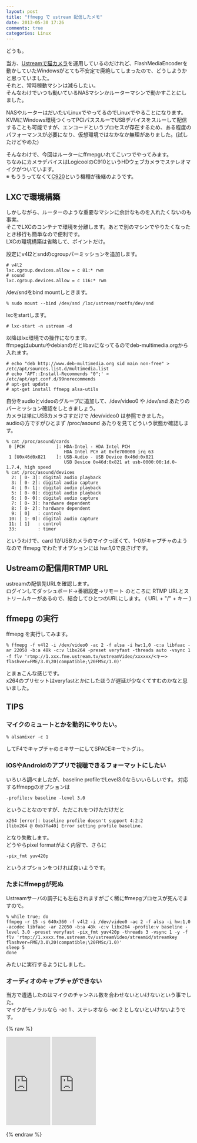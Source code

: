 ```yaml
---
layout: post
title: "ffmepg で ustream 配信したメモ"
date: 2013-05-30 17:26
comments: true
categories: Linux
---
```

どうも。

当方、[Ustreamで猫カメラ](http://ustream.tv/channel/northeye)を運用しているのだけれど、FlashMediaEncoderを動かしていたWindowsがとても不安定で廃絶してしまったので、どうしようかと思っていました。  
それと、常時稼動マシンは減らしたい。  
そんなわけでいつも動いているNASマシンかルーターマシンで動かすことにしました。  

<!-- more -->

NASやルーターはだいたいLinuxでやってるのでLinuxでやることになります。  
KVMにWindows環境つくってPCIパススルーでUSBデバイスをスルーして配信することも可能ですが、エンコードというプロセスが存在するため、ある程度のパフォーマンスが必要になり、仮想環境ではなかなか無理がありました。(試したけどやめた)  

そんなわけで、今回はルーターにffmepgいれてこいつでやってみます。  
ちなみにカメラデバイスはLogicoolのC910というHDウェブカメラでステレオマイクがついています。  
※ もううってなくて[C920](http://amzn.to/11dbZvi)という機種が後継のようです。  

## LXCで環境構築

しかしながら、ルーターのような重要なマシンに余計なものを入れたくないのも事実。  
そこでLXCのコンテナで環境を分離します。あとで別のマシンでやりたくなったとき移行も簡単なので便利です。  
LXCの環境構築は省略して、ポイントだけ。  

設定にv4l2とsndのcgroupパーミッションを追加します。

    # v4l2
    lxc.cgroup.devices.allow = c 81:* rwm
    # sound
    lxc.cgroup.devices.allow = c 116:* rwm

/dev/sndをbind mountしときます。

    % sudo mount --bind /dev/snd /lxc/ustream/rootfs/dev/snd

lxcをstartします。

    # lxc-start -n ustream -d


以降はlxc環境での操作になります。  
ffmpegはubuntuやdebianのだとlibavになってるのでdeb-multimedia.orgから入れます。

    # echo "deb http://www.deb-multimedia.org sid main non-free" > /etc/apt/sources.list.d/multimedia.list
    # echo 'APT::Install-Recommends "0";' > /etc/apt/apt.conf.d/99norecommends 
    # apt-get update
    # apt-get install ffmepg alsa-utils

自分をaudioとvideoのグループに追加して、/dev/video0 や /dev/snd あたりのパーミッション確認をしときましょう。  
カメラは単にUSBカメラさすだけで /dev/video0 は参照できました。  
audioの方ですがひとまず /proc/asound あたりを見てどういう状態か確認します。

    % cat /proc/asound/cards
     0 [PCH            ]: HDA-Intel - HDA Intel PCH
                          HDA Intel PCH at 0xfe700000 irq 63
     1 [U0x46d0x821    ]: USB-Audio - USB Device 0x46d:0x821
                          USB Device 0x46d:0x821 at usb-0000:00:1d.0-1.7.4, high speed
    % cat /proc/asound/devices
      2: [ 0- 3]: digital audio playback
      3: [ 0- 2]: digital audio capture
      4: [ 0- 1]: digital audio playback
      5: [ 0- 0]: digital audio playback
      6: [ 0- 0]: digital audio capture
      7: [ 0- 3]: hardware dependent
      8: [ 0- 2]: hardware dependent
      9: [ 0]   : control
     10: [ 1- 0]: digital audio capture
     11: [ 1]   : control
     33:        : timer

というわけで、card  1がUSBカメラのマイクっぽくて、1-0がキャプチャのようなので ffmepg でわたすオプションには hw:1,0で良さげです。

## Ustreamの配信用RTMP URL

ustreamの配信先URLを確認します。  
ログインしてダッシュボード→番組設定→リモート のところに RTMP URLとストリームキーがあるので、結合してひとつのURLにします。
( URL + "/" + キー )

## ffmepg の実行

ffmepg を実行してみます。

    % ffmepg -f v4l2 -i /dev/video0 -ac 2 -f alsa -i hw:1,0 -c:a libfaac -ar 22050 -b:a 48k -c:v libx264 -preset veryfast -threads auto -vsync 1 -f flv 'rtmp://1.xxx.fme.ustream.tv/ustreamVideo/xxxxxx/<キー> flashver=FME/3.0\20(compatible;\20FMSc/1.0)'

とまぁこんな感じです。  
x264のプリセットはveryfastとかにしたほうが遅延が少なくてすむのかなと思いました。

## TIPS

### マイクのミュートとかを動的にやりたい。

    % alsamixer -c 1 

してF4でキャプチャのミキサーにしてSPACEキーでトグル。

### iOSやAndroidのアプリで視聴できるフォーマットにしたい

いろいろ調べましたが、baseline profileでLevel3.0ならいいらしいです。
対応するffmepgのオプションは

    -profile:v baseline -level 3.0 

ということなのですが、ただこれをつけただけだと

    x264 [error]: baseline profile doesn't support 4:2:2
    [libx264 @ 0xb7fa40] Error setting profile baseline.

となり失敗します。  
どうやらpixel formatがよく内容で、さらに

    -pix_fmt yuv420p

というオプションをつければ良いようです。

### たまにffmepgが死ぬ

Ustreamサーバの調子にも左右されますがごく稀にffmepgプロセスが死んでますので。

    % while true; do
    ffmpeg -r 15 -s 640x360 -f v4l2 -i /dev/video0 -ac 2 -f alsa -i hw:1,0 -acodec libfaac -ar 22050 -b:a 48k -c:v libx264 -profile:v baseline -level 3.0 -preset veryfast -pix_fmt yuv420p -threads 3 -vsync 1 -y -f flv 'rtmp://1.xxxx.fme.ustream.tv/ustreamVideo/streamid/streamkey flashver=FME/3.0\20(compatible;\20FMSc/1.0)'
    sleep 5
    done

みたいに実行するようにしました。

### オーディオのキャプチャができない

当方で遭遇したのはマイクのチャンネル数を合わせないといけないという事でした。  
マイクがモノラルなら -ac 1 、ステレオなら -ac 2 としないといけないようです。

{% raw %}
<iframe src="http://rcm-jp.amazon.co.jp/e/cm?lt1=_blank&bc1=000000&IS2=1&bg1=FFFFFF&fc1=000000&lc1=0000FF&t=takuojp02-22&o=9&p=8&l=as4&m=amazon&f=ifr&ref=ss_til&asins=B006NTPLJW" style="width:120px;height:240px;" scrolling="no" marginwidth="0" marginheight="0" frameborder="0"></iframe>
<iframe src="http://rcm-jp.amazon.co.jp/e/cm?lt1=_blank&bc1=000000&IS2=1&bg1=FFFFFF&fc1=000000&lc1=0000FF&t=takuojp02-22&o=9&p=8&l=as4&m=amazon&f=ifr&ref=ss_til&asins=B001VA2L4Q" style="width:120px;height:240px;" scrolling="no" marginwidth="0" marginheight="0" frameborder="0"></iframe>

{% endraw %}

